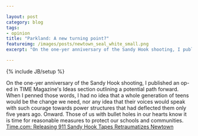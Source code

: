 ```yaml
---

layout: post 
category: blog 
tags:
- opinion 
title: "Parkland: A new turning point?"
featureimg: /images/posts/newtown_seal_white_small.png
excerpt: "On the one-yer anniversary of the Sandy Hook shooting, I published an op-ed in TIME Magazine's Ideas section outlining a potential path forward. When I penned those words, I had no idea that a whole generation of teens would be the change we need, nor any idea that their voices would speak with such courage towards power structures that had deflected them only five years ago. Onward. Those of us with bullet holes in our hearts know it is time for reasonable measures to protect our schools and communities."

---
```


{% include JB/setup %}

On the one-yer anniversary of the Sandy Hook shooting, I published an op-ed in TIME Magazine's Ideas section outlining a potential path forward. When I penned those words, I had no idea that a whole generation of teens would be the change we need, nor any idea that their voices would speak with such courage towards power structures that had deflected them only five years ago. Onward. Those of us with bullet holes in our hearts know it is time for reasonable measures to protect our schools and communities. [Time.com: Releasing 911 Sandy Hook Tapes Retraumatizes Newtown](http://ideas.time.com/2013/12/05/releasing-911-sandy-hook-tapes-retraumatizes-newtown/)
